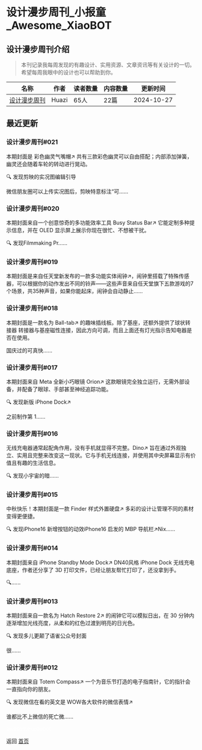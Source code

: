 # 设计漫步周刊_小报童_Awesome_XiaoBOT

## 设计漫步周刊介绍
> 本刊记录我每周发现的有趣设计、实用资源、文章资讯等有关设计的一切。希望每周我眼中的设计也可以帮助到你。  
  


|名称|作者|读者数量|内容数量|更新时间|
|---|---|---|---|---|
|[设计漫步周刊](https://xiaobot.net/p/DesignStroll?refer=9c3f1c95-a052-465a-9902-f6d75080262a)|Huazi|65人|22篇|2024-10-27|

## 最近更新
### 设计漫步周刊#021

本期封面是 彩色幽灵气嘴帽↗︎ 共有三款彩色幽灵可以自由搭配；内部添加弹簧，幽灵还会随着车轮的转动进行晃动。

🔍 发现剪映的实况图编辑引导

微信朋友圈可以上传实况图后，剪映特意标注“可......

### 设计漫步周刊#020

本期封面来自一个创意惊奇的多功能效率工具 Busy Status Bar↗︎ 它能定制多种提示信息，并在 OLED 显示屏上展示你现在很忙、不想被干扰。

🔍 发现Filmmaking Pr......

### 设计漫步周刊#019

本期封面是来自任天堂新发布的一款多功能实体闹钟↗︎，闹钟里搭载了特殊传感器，可以根据你的动作发出不同的铃声——这些声音来自任天堂旗下五款游戏的7个场景，共35种声音，如果你能起床，闹钟会自动静止......

### 设计漫步周刊#018

本期封面是一款名为 Ball-tab↗︎ 的趣味插线板。除了基座，还额外提供了球状转接器
转接器与基座磁性连接，因此方向可调，而且上面还有灯光指示告知电器是否在使用。

国庆过的可真快......

### 设计漫步周刊#017

本期封面来自 Meta 全新小巧眼镜 Orion↗︎ 这款眼镜完全独立运行，无需外部设备，并配备了眼球、手部甚至神经追踪功能。

🔍 发现新版 iPhone Dock↗︎

之前制作第 1......

### 设计漫步周刊#016

无线充电器通常起配角作用，没有手机就显得不完整。Dino↗︎
旨在通过外观独立、实用且完整来改变这一现状。它与手机无线连接，并使用其中央屏幕显示有价值且有趣的生活信息。

🔍 发现小宇宙的暗......

### 设计漫步周刊#015

中秋快乐！本期封面是一款 Finder 样式外置硬盘↗︎ 多彩的设计让管理不同的素材变得更便捷。

🔍 发现iPhone16 新增按钮的动效iPhone16 启发的 MBP 导航栏↗︎Nix......

### 设计漫步周刊#014

本期封面来自 iPhone Standby Mode Dock↗︎ DN40风格 iPhone Dock 无线充电底座，作者还分享了 3D
打印文件，已经让朋友帮忙打印了，还没拿到手。

🔍......

### 设计漫步周刊#013

本期封面来自一款名为 Hatch Restore 2↗︎ 的闹钟它可以模拟日出，在 30 分钟内逐渐增加光线亮度，从柔和的红色过渡到明亮的日光色。

🔍 发现多儿更颠了语雀公众号封面

很......

### 设计漫步周刊#012

本期封面来自 Totem Compass↗︎ 一个为音乐节打造的电子指南针，它的指针会一直指向你的朋友。

🔍 发现微信在看的英文是 WOW各大软件的微信表情↗︎

谁都比不上微信的死亡微......


<a href="https://github.com/Reno9527/awesome-xiaobot" style="color: white; text-decoration: none;">awesome-xiaobot</a>

返回 [首页](../README.md)
